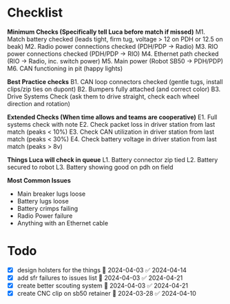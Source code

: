 # Checklist
**Minimum Checks (Specifically tell Luca before match if missed)**
M1. Match battery checked (leads tight, firm tug, voltage > 12 on PDH or 12.5 on beak)
M2. Radio power connections checked (PDH/PDP -> Radio)
M3. RIO power connections checked (PDH/PDP -> RIO)
M4. Ethernet path checked (RIO -> Radio, inc. switch power)
M5. Main power (Robot SB50 -> PDH/PDP)
M6. CAN functioning in pit (happy lights)

**Best Practice checks**
B1. CAN loop connectors checked (gentle tugs, install clips/zip ties on dupont)
B2. Bumpers fully attached (and correct color)
B3. Drive Systems Check (ask them to drive straight, check each wheel direction and rotation)

**Extended Checks (When time allows and teams are cooperative)**
E1. Full systems check with note
E2. Check packet loss in driver station from last match (peaks < 10%)
E3. Check CAN utilization in driver station from last match (peaks < 30%)
E4. Check battery voltage in driver station from last match (peaks > 8v)

**Things Luca will check in queue**
L1. Battery connector zip tied
L2. Battery secured to robot
L3. Battery showing good on pdh on field

**Most Common Issues**
-  Main breaker lugs loose
 - Battery lugs loose
 - Battery crimps failing
 - Radio Power failure
 - Anything with an Ethernet cable


# Todo
- [x] design holsters for the things 📅 2024-04-03 ✅ 2024-04-14
- [x] add sfr failures to issues list 📅 2024-04-03 ✅ 2024-04-21
- [x] create better scouting system 📅 2024-04-03 ✅ 2024-04-21
- [x] create CNC clip on sb50 retainer 📅 2024-03-28 ✅ 2024-04-10